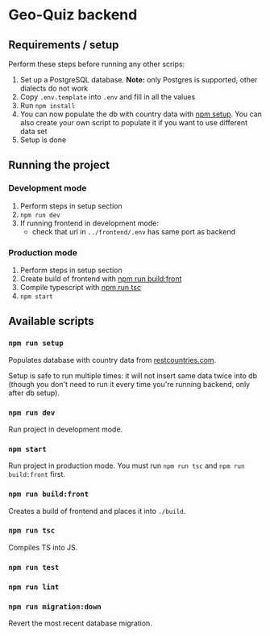 # Geo-Quiz backend

## Requirements / setup

Perform these steps before running any other scrips:

1. Set up a PostgreSQL database. **Note:** only Postgres is supported, other dialects do not work
2. Copy `.env.template` into `.env` and fill in all the values
3. Run `npm install`
4. You can now populate the db with country data with [npm setup](#npm-run-setup). You can also create your own script to populate it if you want to use different data set
5. Setup is done

## Running the project

### Development mode

1. Perform steps in setup section
2. `npm run dev`
3. If running frontend in development mode:
   - check that url in `../frontend/.env` has same port as backend

### Production mode

1. Perform steps in setup section
2. Create build of frontend with [npm run build:front](#npm-run-buildfront)
3. Compile typescript with [npm run tsc](#npm-run-tsc)
4. `npm start`

## Available scripts

### `npm run setup`

Populates database with country data from [restcountries.com](https://restcountries.com).

Setup is safe to run multiple times: it will not insert same data twice into db (though you don't need to run it every time you're running backend, only after db setup).

### `npm run dev`

Run project in development mode.

### `npm start`

Run project in production mode. You must run `npm run tsc` and `npm run build:front` first.

### `npm run build:front`

Creates a build of frontend and places it into `./build`.

### `npm run tsc`

Compiles TS into JS.

### `npm run test`

### `npm run lint`

### `npm run migration:down`

Revert the most recent database migration.
